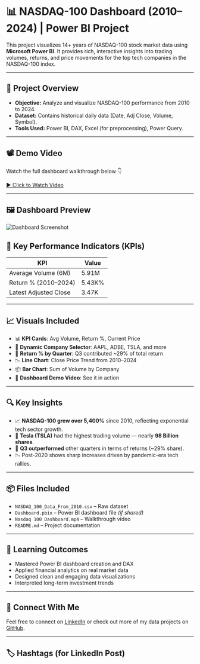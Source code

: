# 📊 NASDAQ-100 Dashboard (2010–2024) | Power BI Project

This project visualizes 14+ years of NASDAQ-100 stock market data using **Microsoft Power BI**. It provides rich, interactive insights into trading volumes, returns, and price movements for the top tech companies in the NASDAQ-100 index.

---

## 🚀 Project Overview

- **Objective:** Analyze and visualize NASDAQ-100 performance from 2010 to 2024.
- **Dataset:** Contains historical daily data (Date, Adj Close, Volume, Symbol).
- **Tools Used:** Power BI, DAX, Excel (for preprocessing), Power Query.

---
## 📽️ Demo Video

Watch the full dashboard walkthrough below 👇

[▶️ Click to Watch Video](https://drive.google.com/file/d/your_google_drive_video_link_here/view)

<!-- Replace the above link with your actual video URL -->

---

## 🖼️ Dashboard Preview

![Dashboard Screenshot](./assets/nasdaq_dashboard.png)

## 📌 Key Performance Indicators (KPIs)

| KPI                    | Value        |
|------------------------|--------------|
| Average Volume (6M)    | 5.91M        |
| Return % (2010–2024)   | 5.43K%       |
| Latest Adjusted Close  | 3.47K        |

---

## 📈 Visuals Included

- 📊 **KPI Cards**: Avg Volume, Return %, Current Price  
- 🧩 **Dynamic Company Selector**: AAPL, ADBE, TSLA, and more  
- 🍩 **Return % by Quarter**: Q3 contributed ~29% of total return  
- 📉 **Line Chart**: Close Price Trend from 2010–2024  
- 📦 **Bar Chart**: Sum of Volume by Company  
- 🎥 **Dashboard Demo Video**: See it in action

---

## 🔍 Key Insights

- 📈 **NASDAQ-100 grew over 5,400%** since 2010, reflecting exponential tech sector growth.
- 🔼 **Tesla (TSLA)** had the highest trading volume — nearly **98 Billion shares**.
- 💼 **Q3 outperformed** other quarters in terms of returns (~29% share).
- 📉 Post-2020 shows sharp increases driven by pandemic-era tech rallies.

---

## 📦 Files Included

- `NASDAQ_100_Data_From_2010.csv` – Raw dataset
- `Dashboard.pbix` – Power BI dashboard file *(if shared)*
- `Nasdaq 100 Dashboard.mp4` – Walkthrough video
- `README.md` – Project documentation

---

## 🎯 Learning Outcomes

- Mastered Power BI dashboard creation and DAX
- Applied financial analytics on real market data
- Designed clean and engaging data visualizations
- Interpreted long-term investment trends

---

## 📣 Connect With Me

Feel free to connect on [LinkedIn](https://www.linkedin.com/) or check out more of my data projects on [GitHub](https://github.com/).

---

## 🏷 Hashtags (for LinkedIn Post)

